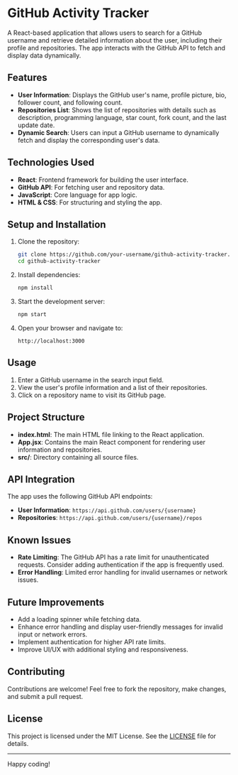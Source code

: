 # GitHub Activity Tracker

A React-based application that allows users to search for a GitHub username and retrieve detailed information about the user, including their profile and repositories. The app interacts with the GitHub API to fetch and display data dynamically.

## Features

- **User Information**: Displays the GitHub user's name, profile picture, bio, follower count, and following count.
- **Repositories List**: Shows the list of repositories with details such as description, programming language, star count, fork count, and the last update date.
- **Dynamic Search**: Users can input a GitHub username to dynamically fetch and display the corresponding user's data.

## Technologies Used

- **React**: Frontend framework for building the user interface.
- **GitHub API**: For fetching user and repository data.
- **JavaScript**: Core language for app logic.
- **HTML & CSS**: For structuring and styling the app.

## Setup and Installation

1. Clone the repository:
   ```bash
   git clone https://github.com/your-username/github-activity-tracker.git
   cd github-activity-tracker
   ```

2. Install dependencies:
   ```bash
   npm install
   ```

3. Start the development server:
   ```bash
   npm start
   ```

4. Open your browser and navigate to:
   ```
   http://localhost:3000
   ```

## Usage

1. Enter a GitHub username in the search input field.
2. View the user's profile information and a list of their repositories.
3. Click on a repository name to visit its GitHub page.

## Project Structure

- **index.html**: The main HTML file linking to the React application.
- **App.jsx**: Contains the main React component for rendering user information and repositories.
- **src/**: Directory containing all source files.

## API Integration

The app uses the following GitHub API endpoints:

- **User Information**: `https://api.github.com/users/{username}`
- **Repositories**: `https://api.github.com/users/{username}/repos`

## Known Issues

- **Rate Limiting**: The GitHub API has a rate limit for unauthenticated requests. Consider adding authentication if the app is frequently used.
- **Error Handling**: Limited error handling for invalid usernames or network issues.

## Future Improvements

- Add a loading spinner while fetching data.
- Enhance error handling and display user-friendly messages for invalid input or network errors.
- Implement authentication for higher API rate limits.
- Improve UI/UX with additional styling and responsiveness.

## Contributing

Contributions are welcome! Feel free to fork the repository, make changes, and submit a pull request.

## License

This project is licensed under the MIT License. See the [LICENSE](LICENSE) file for details.

---

Happy coding!

